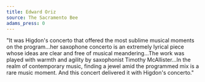 ```yaml
---
title: Edward Oriz
source: The Sacramento Bee
adams_press: 0
---
```

"It was Higdon's concerto that offered the most sublime musical moments on the program...her saxophone concerto is an extremely lyrical piece whose ideas are clear and free of musical meandering...The work was played with warmth and agility by saxophonist Timothy McAllister...In the realm of contemporary music, finding a jewel amid the programmed mix is a rare music moment. And this concert delivered it with Higdon's concerto."